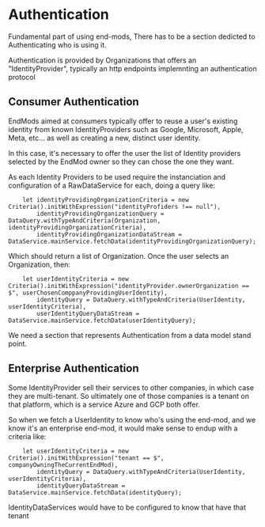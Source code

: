 # Authentication

Fundamental part of using end-mods, There has to be a section dedicted to Authenticating who is using it.

Authentication is provided by Organizations that offers an "IdentityProvider", typically an http endpoints implemnting an authentication protocol

## Consumer Authentication

EndMods aimed at consumers typically offer to reuse a user's existing identity from known IdentityProviders such as Google, Microsoft, Apple, Meta, etc... as well as creating a new, distinct user identity.

In this case, it's necessary to offer the user the list of Identity providers selected by the EndMod owner so they can chose the one they want.

As each Identity Providers to be used require the instanciation and configuration of a RawDataService for each, doing a query like:

        let identityProvidingOrganizationCriteria = new Criteria().initWithExpression("identityProfiders !== null"),
            identityProvidingOrganizationQuery = DataQuery.withTypeAndCriteria(Organization, identityProvidingOrganizationCriteria),
            identityProvidingOrganizationDataStream = DataService.mainService.fetchData(identityProvidingOrganizationQuery);


Which should return a list of Organization. Once the user selects an Organization, then:

        let userIdentityCriteria = new Criteria().initWithExpression("identityProvider.ownerOrganization == $", userChosenComppanyProvidingUserIdentity),
            identityQuery = DataQuery.withTypeAndCriteria(UserIdentity, userIdentityCriteria),
            userIdentityQueryDataStream = DataService.mainService.fetchData(userIdentityQuery);


We need a section that represents Authentication from a data model stand point.


## Enterprise Authentication

Some IdentityProvider sell their services to other companies, in which case they are multi-tenant. So ultimately one of those companies is a tenant on that platform, which is a service Azure and GCP both offer.

So when we fetch a UserIdentity to know who's using the end-mod, and we know it's an enterprise end-mod, it would make sense to endup with a criteria like:

        let userIdentityCriteria = new Criteria().initWithExpression("tenant == $", companyOwningTheCurrentEndMod),
            identityQuery = DataQuery.withTypeAndCriteria(UserIdentity, userIdentityCriteria),
            identityQueryDataStream = DataService.mainService.fetchData(identityQuery);

IdentityDataServices would have to be configured to know that have that tenant



